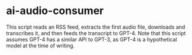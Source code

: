# ai-audio-consumer

This script reads an RSS feed, extracts the first audio file, downloads and transcribes it, and then feeds the transcript to GPT-4. Note that this script assumes GPT-4 has a similar API to GPT-3, as GPT-4 is a hypothetical model at the time of writing.
